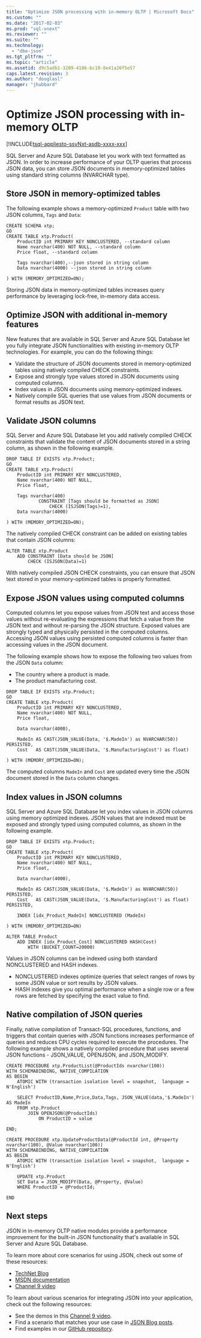 ```yaml
---
title: "Optimize JSON processing with in-memory OLTP | Microsoft Docs"
ms.custom: ""
ms.date: "2017-02-03"
ms.prod: "sql-vnext"
ms.reviewer: ""
ms.suite: ""
ms.technology: 
  - "dbe-json"
ms.tgt_pltfrm: ""
ms.topic: "article"
ms.assetid: d9c5adb1-3209-4186-bc10-8e41a26f5e57
caps.latest.revision: 3
ms.author: "douglasl"
manager: "jhubbard"
---
```

# Optimize JSON processing with in-memory OLTP
[!INCLUDE[tsql-appliesto-ssvNxt-asdb-xxxx-xxx](../../t-sql/functions/includes/tsql-appliesto-ssvnxt-asdb-xxxx-xxx.md)]

SQL Server and Azure SQL Database let you work with text formatted as JSON. In order to increase performance of your OLTP queries that process JSON data, you can store JSON documents in memory-optimized tables using standard string columns (NVARCHAR type).

## Store JSON in memory-optimized tables
The following example shows a memory-optimized `Product` table with two JSON columns, `Tags` and `Data`:

```tsql
CREATE SCHEMA xtp;
GO
CREATE TABLE xtp.Product(
	ProductID int PRIMARY KEY NONCLUSTERED, --standard column
	Name nvarchar(400) NOT NULL, --standard column
	Price float, --standard column

	Tags nvarchar(400),--json stored in string column
	Data nvarchar(4000) --json stored in string column

) WITH (MEMORY_OPTIMIZED=ON);
```
Storing JSON data in memory-optimized tables increases query performance by leveraging lock-free, in-memory data access.

## Optimize JSON with additional in-memory features
New features that are available in SQL Server and Azure SQL Database let you fully integrate JSON functionalities with existing in-memory OLTP technologies. For example, you can do the following things:
 - Validate the structure of JSON documents stored in memory-optimized tables using natively compiled CHECK constraints.
 - Expose and strongly type values stored in JSON documents using computed columns.
 - Index values in JSON documents using memory-optimized indexes.
 - Natively compile SQL queries that use values from JSON documents or format results as JSON text.

## Validate JSON columns
SQL Server and Azure SQL Database let you add natively compiled CHECK constraints that validate the content of JSON documents stored in a string column, as shown in the following example.

```tsql
DROP TABLE IF EXISTS xtp.Product;
GO
CREATE TABLE xtp.Product(
	ProductID int PRIMARY KEY NONCLUSTERED,
	Name nvarchar(400) NOT NULL,
	Price float,

	Tags nvarchar(400)
        	CONSTRAINT [Tags should be formatted as JSON]
			    CHECK (ISJSON(Tags)=1),
	Data nvarchar(4000)

) WITH (MEMORY_OPTIMIZED=ON);
```

The natively compiled CHECK constraint can be added on existing tables that contain JSON columns:

```tsql
ALTER TABLE xtp.Product
    ADD CONSTRAINT [Data should be JSON]
        CHECK (ISJSON(Data)=1)
```

With natively compiled JSON CHECK constraints, you can ensure that JSON text stored in your memory-optimized tables is properly formatted.

## Expose JSON values using computed columns
Computed columns let you expose values from JSON text and access those values without re-evaluating the expressions that fetch a value from the JSON text and without re-parsing the JSON structure. Exposed values are strongly typed and physically persisted in the computed columns. Accessing JSON values using persisted computed columns is faster than accessing values in the JSON document.

The following example shows how to expose the following two values from the JSON `Data` column:
-   The country where a product is made.
-   The product manufacturing cost.

```tsql
DROP TABLE IF EXISTS xtp.Product;
GO
CREATE TABLE xtp.Product(
	ProductID int PRIMARY KEY NONCLUSTERED,
	Name nvarchar(400) NOT NULL,
	Price float,

	Data nvarchar(4000),

	MadeIn AS CAST(JSON_VALUE(Data, '$.MadeIn') as NVARCHAR(50)) PERSISTED,
	Cost   AS CAST(JSON_VALUE(Data, '$.ManufacturingCost') as float)

) WITH (MEMORY_OPTIMIZED=ON);
```

The computed columns `MadeIn` and `Cost` are updated every time the JSON document stored in the `Data` column changes.

## Index values in JSON columns
SQL Server and Azure SQL Database let you index values in JSON columns using memory optimized indexes. JSON values that are indexed must be exposed and strongly typed using computed columns, as shown in the following example.

```tsql
DROP TABLE IF EXISTS xtp.Product;
GO
CREATE TABLE xtp.Product(
	ProductID int PRIMARY KEY NONCLUSTERED,
	Name nvarchar(400) NOT NULL,
	Price float,

	Data nvarchar(4000),

	MadeIn AS CAST(JSON_VALUE(Data, '$.MadeIn') as NVARCHAR(50)) PERSISTED,
	Cost   AS CAST(JSON_VALUE(Data, '$.ManufacturingCost') as float) PERSISTED,

    INDEX [idx_Product_MadeIn] NONCLUSTERED (MadeIn)

) WITH (MEMORY_OPTIMIZED=ON)

ALTER TABLE Product
    ADD INDEX [idx_Product_Cost] NONCLUSTERED HASH(Cost)
        WITH (BUCKET_COUNT=20000)
```
Values in JSON columns can be indexed using both standard NONCLUSTERED and HASH indexes.
-   NONCLUSTERED indexes optimize queries that select ranges of rows by some JSON value or sort results by JSON values.
-   HASH indexes give you optimal performance when a single row or a few rows are fetched by specifying the exact value to find.

## Native compilation of JSON queries
Finally, native compilation of Transact-SQL procedures, functions, and triggers that contain queries with JSON functions increases performance of queries and reduces CPU cycles required to execute the procedures. The following example shows a natively compiled procedure that uses several JSON functions - JSON_VALUE, OPENJSON, and JSON_MODIFY.

```tsql
CREATE PROCEDURE xtp.ProductList(@ProductIds nvarchar(100))
WITH SCHEMABINDING, NATIVE_COMPILATION
AS BEGIN
	ATOMIC WITH (transaction isolation level = snapshot,  language = N'English')

	SELECT ProductID,Name,Price,Data,Tags, JSON_VALUE(data,'$.MadeIn') AS MadeIn
	FROM xtp.Product
		JOIN OPENJSON(@ProductIds)
			ON ProductID = value

END;

CREATE PROCEDURE xtp.UpdateProductData(@ProductId int, @Property nvarchar(100), @Value nvarchar(100))
WITH SCHEMABINDING, NATIVE_COMPILATION
AS BEGIN
	ATOMIC WITH (transaction isolation level = snapshot,  language = N'English')

	UPDATE xtp.Product
	SET Data = JSON_MODIFY(Data, @Property, @Value)
	WHERE ProductID = @ProductId;

END
```

## Next steps
JSON in in-memory OLTP native modules provide a performance improvement for the built-in JSON functionality that's available in SQL Server and Azure SQL Database.

To learn more about core scenarios for using JSON, check out some of these resources:

-   [TechNet Blog](https://blogs.technet.microsoft.com/dataplatforminsider/2016/01/05/json-in-sql-server-2016-part-1-of-4/)
-   [MSDN documentation](https://msdn.microsoft.com/library/dn921897.aspx)
-   [Channel 9 video](https://channel9.msdn.com/Shows/Data-Exposed/SQL-Server-2016-and-JSON-Support)

To learn about various scenarios for integrating JSON into your application, check out the following resources:
-   See the demos in this [Channel 9 video](https://channel9.msdn.com/Events/DataDriven/SQLServer2016/JSON-as-a-bridge-betwen-NoSQL-and-relational-worlds).
-   Find a scenario that matches your use case in [JSON Blog posts](http://blogs.msdn.com/b/sqlserverstorageengine/archive/tags/json/).
-   Find examples in our [GitHub repository](https://github.com/Microsoft/sql-server-samples/tree/master/samples/features/json/).
